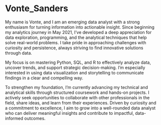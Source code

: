 # Vonte_Sanders

My name is Vonte, and I am an emerging data analyst with a strong enthusiasm for turning information into actionable insight. Since beginning my analytics journey in May 2021, I’ve developed a deep appreciation for data exploration, programming, and the analytical techniques that help solve real-world problems. I take pride in approaching challenges with curiosity and persistence, always striving to find innovative solutions through data.

My focus is on mastering Python, SQL, and R to effectively analyze data, uncover trends, and support strategic decision-making. I’m especially interested in using data visualization and storytelling to communicate findings in a clear and compelling way.

To strengthen my foundation, I’m currently advancing my technical and analytical skills through structured coursework and hands-on projects. I actively seek opportunities to collaborate with other professionals in the field, share ideas, and learn from their experiences. Driven by curiosity and a commitment to excellence, I aim to grow into a well-rounded data analyst who can deliver meaningful insights and contribute to impactful, data-informed outcomes.
